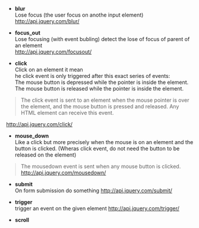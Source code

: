 * **blur**   
Lose focus (the user focus on anothe input element)   
http://api.jquery.com/blur/

* **focus_out**   
Lose focusing (with event bubling) detect the lose of focus of parent of an element   
http://api.jquery.com/focusout/

* **click**   
Click on an element it mean    
he click event is only triggered after this exact series of events:   
 The mouse button is depressed while the pointer is inside the element.   
 The mouse button is released while the pointer is inside the element. 
  
> The click event is sent to an element when the mouse pointer is over the element, and the mouse button is pressed and released. Any HTML element can receive this event.

http://api.jquery.com/click/   

* **mouse_down**   
Like a click but more precisely when the mouse is on an element and the button is clicked. 
(Wheras click event, do not need the button to be released on the element)

> The mousedown event is sent when any mouse button is clicked.
http://api.jquery.com/mousedown/

* **submit**   
On form submission do something
http://api.jquery.com/submit/

* **trigger**   
trigger an event on the given element
http://api.jquery.com/trigger/

* **scroll**
